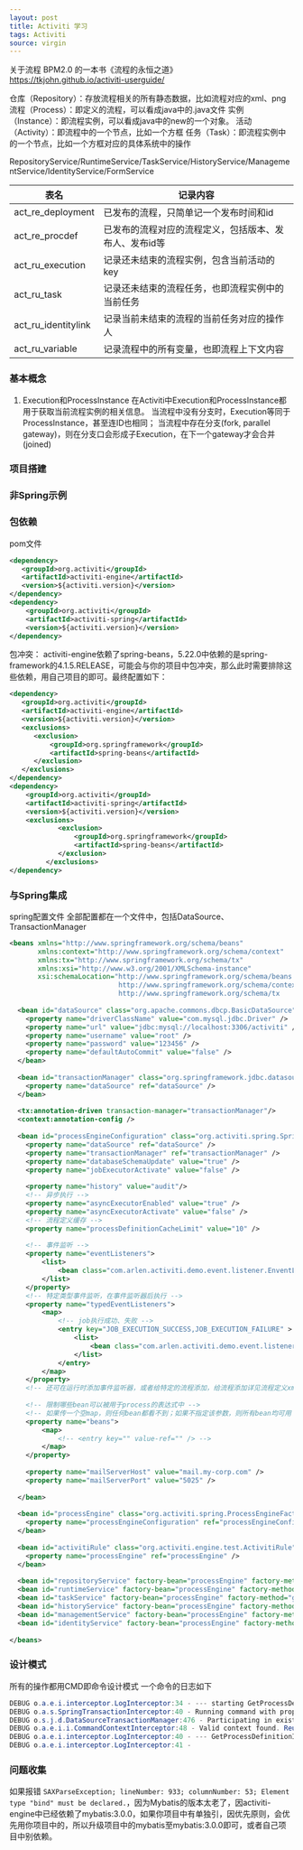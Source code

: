 ```yaml
---
layout: post
title: Activiti 学习
tags: Activiti
source: virgin
---
```


关于流程 BPM2.0 的一本书《流程的永恒之道》
https://tkjohn.github.io/activiti-userguide/

仓库（Repository）：存放流程相关的所有静态数据，比如流程对应的xml、png
流程（Process）：即定义的流程，可以看成java中的.java文件
实例（Instance）：即流程实例，可以看成java中的new的一个对象。
活动（Activity）：即流程中的一个节点，比如一个方框
任务（Task）：即流程实例中的一个节点，比如一个方框对应的具体系统中的操作

RepositoryService/RuntimeService/TaskService/HistoryService/ManagementService/IdentityService/FormService

|表名|记录内容|
| --- | --- |
|act_re_deployment|已发布的流程，只简单记一个发布时间和id|
|act_re_procdef|已发布的流程对应的流程定义，包括版本、发布人、发布id等|
|act_ru_execution|记录还未结束的流程实例，包含当前活动的key|
|act_ru_task|记录还未结束的流程任务，也即流程实例中的当前任务|
|act_ru_identitylink|记录当前未结束的流程的当前任务对应的操作人|
|act_ru_variable|记录流程中的所有变量，也即流程上下文内容|

### 基本概念
1. Execution和ProcessInstance
在Activiti中Execution和ProcessInstance都用于获取当前流程实例的相关信息。
当流程中没有分支时，Execution等同于ProcessInstance，甚至连ID也相同；
当流程中存在分支(fork, parallel gateway)，则在分支口会形成子Execution，在下一个gateway才会合并(joined)

### 项目搭建

### 非Spring示例


### 包依赖
pom文件
```xml
<dependency>
   <groupId>org.activiti</groupId>
   <artifactId>activiti-engine</artifactId>
   <version>${activiti.version}</version>
</dependency>
<dependency>
    <groupId>org.activiti</groupId>
    <artifactId>activiti-spring</artifactId>
    <version>${activiti.version}</version>
</dependency>
```

包冲突：
activiti-engine依赖了spring-beans，5.22.0中依赖的是spring-framework的4.1.5.RELEASE，可能会与你的项目中包冲突，那么此时需要排除这些依赖，用自己项目的即可。最终配置如下：
```xml
<dependency>
   <groupId>org.activiti</groupId>
   <artifactId>activiti-engine</artifactId>
   <version>${activiti.version}</version>
   <exclusions>
      <exclusion>
          <groupId>org.springframework</groupId>
          <artifactId>spring-beans</artifactId>
      </exclusion>
   </exclusions>
</dependency>
<dependency>
    <groupId>org.activiti</groupId>
    <artifactId>activiti-spring</artifactId>
    <version>${activiti.version}</version>
    <exclusions>
            <exclusion>
                <groupId>org.springframework</groupId>
                <artifactId>spring-beans</artifactId>
            </exclusion>
         </exclusions>
</dependency>
```

### 与Spring集成
spring配置文件
全部配置都在一个文件中，包括DataSource、TransactionManager
```xml
<beans xmlns="http://www.springframework.org/schema/beans"
       xmlns:context="http://www.springframework.org/schema/context"
       xmlns:tx="http://www.springframework.org/schema/tx"
       xmlns:xsi="http://www.w3.org/2001/XMLSchema-instance"
       xsi:schemaLocation="http://www.springframework.org/schema/beans   http://www.springframework.org/schema/beans/spring-beans.xsd
                           http://www.springframework.org/schema/context http://www.springframework.org/schema/context/spring-context-2.5.xsd
                           http://www.springframework.org/schema/tx      http://www.springframework.org/schema/tx/spring-tx-3.0.xsd">
 
  <bean id="dataSource" class="org.apache.commons.dbcp.BasicDataSource" >
    <property name="driverClassName" value="com.mysql.jdbc.Driver" />
    <property name="url" value="jdbc:mysql://localhost:3306/activiti" />
    <property name="username" value="root" />
    <property name="password" value="123456" />
    <property name="defaultAutoCommit" value="false" />
  </bean>
 
  <bean id="transactionManager" class="org.springframework.jdbc.datasource.DataSourceTransactionManager">
    <property name="dataSource" ref="dataSource" />
  </bean>
 
  <tx:annotation-driven transaction-manager="transactionManager"/>
  <context:annotation-config />
 
  <bean id="processEngineConfiguration" class="org.activiti.spring.SpringProcessEngineConfiguration">
    <property name="dataSource" ref="dataSource" />
    <property name="transactionManager" ref="transactionManager" />
    <property name="databaseSchemaUpdate" value="true" />
    <property name="jobExecutorActivate" value="false" />
 
    <property name="history" value="audit"/>
    <!-- 异步执行 -->
    <property name="asyncExecutorEnabled" value="true" />
    <property name="asyncExecutorActivate" value="false" />
    <!-- 流程定义缓存 -->
    <property name="processDefinitionCacheLimit" value="10" />
 
    <!-- 事件监听 -->
    <property name="eventListeners">
        <list>
            <bean class="com.arlen.activiti.demo.event.listener.EnventListenerDemo" />
        </list>
    </property>
    <!-- 特定类型事件监听，在事件监听器后执行 -->
    <property name="typedEventListeners">
        <map>
            <!-- job执行成功、失败 -->
            <entry key="JOB_EXECUTION_SUCCESS,JOB_EXECUTION_FAILURE" >
                <list>
                    <bean class="com.arlen.activiti.demo.event.listener.EnventListenerDemo" />
                </list>
            </entry>
        </map>
    </property>
    <!-- 还可在运行时添加事件监听器，或者给特定的流程添加，给流程添加详见流程定义xml中 -->
 
    <!-- 限制哪些bean可以被用于process的表达式中 -->
    <!-- 如果传一个空map，则任何bean都看不到；如果不指定该参数，则所有bean均可用 -->
    <property name="beans">
        <map>
            <!-- <entry key="" value-ref="" /> -->
        </map>
    </property>
 
    <property name="mailServerHost" value="mail.my-corp.com" />
    <property name="mailServerPort" value="5025" />
 
  </bean>
 
  <bean id="processEngine" class="org.activiti.spring.ProcessEngineFactoryBean">
    <property name="processEngineConfiguration" ref="processEngineConfiguration" />
  </bean>
 
  <bean id="activitiRule" class="org.activiti.engine.test.ActivitiRule">
    <property name="processEngine" ref="processEngine" />
  </bean>
 
  <bean id="repositoryService" factory-bean="processEngine" factory-method="getRepositoryService" />
  <bean id="runtimeService" factory-bean="processEngine" factory-method="getRuntimeService" />
  <bean id="taskService" factory-bean="processEngine" factory-method="getTaskService" />
  <bean id="historyService" factory-bean="processEngine" factory-method="getHistoryService" />
  <bean id="managementService" factory-bean="processEngine" factory-method="getManagementService" />
  <bean id="identityService" factory-bean="processEngine" factory-method="getIdentityService" />
 
</beans>
```

### 设计模式
所有的操作都用CMD即命令设计模式
一个命令的日志如下
```java
DEBUG o.a.e.i.interceptor.LogInterceptor:34 - --- starting GetProcessDefinitionInfoCmd --------------------------------------------------------
DEBUG o.a.s.SpringTransactionInterceptor:40 - Running command with propagation REQUIRED
DEBUG o.s.j.d.DataSourceTransactionManager:476 - Participating in existing transaction
DEBUG o.a.e.i.i.CommandContextInterceptor:48 - Valid context found. Reusing it for the current command 'org.activiti.engine.impl.cmd.GetProcessDefinitionInfoCmd'
DEBUG o.a.e.i.interceptor.LogInterceptor:40 - --- GetProcessDefinitionInfoCmd finished --------------------------------------------------------
DEBUG o.a.e.i.interceptor.LogInterceptor:41 - 
```

### 问题收集
如果报错 `SAXParseException; lineNumber: 933; columnNumber: 53; Element type "bind" must be declared.`，因为Mybatis的版本太老了，因activiti-engine中已经依赖了mybatis:3.0.0，如果你项目中有单独引，因优先原则，会优先用你项目中的，所以升级项目中的mybatis至mybatis:3.0.0即可，或者自己项目中别依赖。